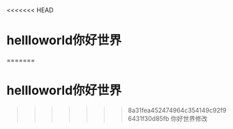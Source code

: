<<<<<<< HEAD
# hellloworld你好世界
=======
# hellloworld你好世界
>>>>>>> 8a31fea452474964c354149c92f96431f30d85fb
你好世界修改